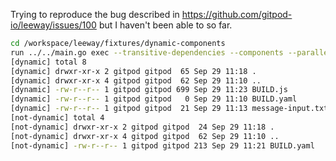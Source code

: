Trying to reproduce the bug described in https://github.com/gitpod-io/leeway/issues/100 but I haven't been able to so far.

```sh
cd /workspace/leeway/fixtures/dynamic-components
run ../../main.go exec --transitive-dependencies --components --parallel --package not-dynamic:echo -- ls -al
[dynamic] total 8
[dynamic] drwxr-xr-x 2 gitpod gitpod  65 Sep 29 11:18 .
[dynamic] drwxr-xr-x 4 gitpod gitpod  62 Sep 29 11:10 ..
[dynamic] -rw-r--r-- 1 gitpod gitpod 699 Sep 29 11:23 BUILD.js
[dynamic] -rw-r--r-- 1 gitpod gitpod   0 Sep 29 11:10 BUILD.yaml
[dynamic] -rw-r--r-- 1 gitpod gitpod  21 Sep 29 11:13 message-input.txt
[not-dynamic] total 4
[not-dynamic] drwxr-xr-x 2 gitpod gitpod  24 Sep 29 11:18 .
[not-dynamic] drwxr-xr-x 4 gitpod gitpod  62 Sep 29 11:10 ..
[not-dynamic] -rw-r--r-- 1 gitpod gitpod 213 Sep 29 11:21 BUILD.yaml
```
